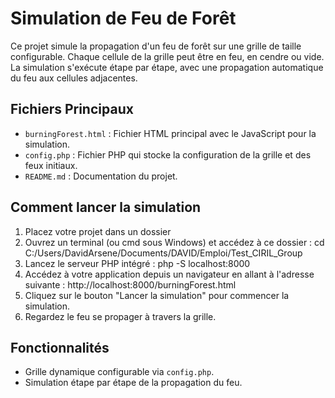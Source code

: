 # Simulation de Feu de Forêt

Ce projet simule la propagation d'un feu de forêt sur une grille de taille configurable. Chaque cellule de la grille peut être en feu, en cendre ou vide. 
La simulation s'exécute étape par étape, avec une propagation automatique du feu aux cellules adjacentes.

## Fichiers Principaux
- `burningForest.html` : Fichier HTML principal avec le JavaScript pour la simulation.
- `config.php` : Fichier PHP qui stocke la configuration de la grille et des feux initiaux.
- `README.md` : Documentation du projet.

## Comment lancer la simulation

1. Placez votre projet dans un dossier
2. Ouvrez un terminal (ou cmd sous Windows) et accédez à ce dossier :
    cd C:/Users/DavidArsene/Documents/DAVID/Emploi/Test_CIRIL_Group
3. Lancez le serveur PHP intégré :
    php -S localhost:8000
4. Accédez à votre application depuis un navigateur en allant à l'adresse suivante :
    http://localhost:8000/burningForest.html
5. Cliquez sur le bouton "Lancer la simulation" pour commencer la simulation.
6. Regardez le feu se propager à travers la grille.

## Fonctionnalités
- Grille dynamique configurable via `config.php`.
- Simulation étape par étape de la propagation du feu.
